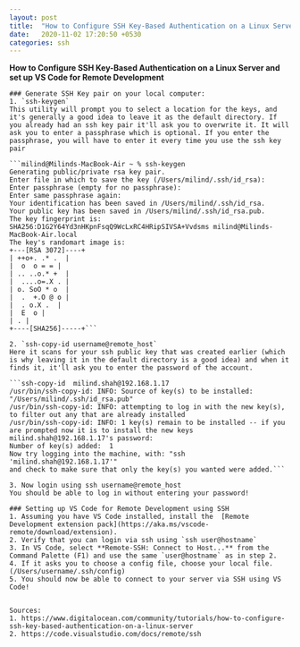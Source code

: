 ```yaml
---
layout: post
title:  "How to Configure SSH Key-Based Authentication on a Linux Server and set up VS Code for Remote Development"
date:   2020-11-02 17:20:50 +0530
categories: ssh
---
```

**How to Configure SSH Key-Based Authentication on a Linux Server and set up VS Code for Remote Development**

	### Generate SSH Key pair on your local computer:
	1. `ssh-keygen`
	This utility will prompt you to select a location for the keys, and it's generally a good idea to leave it as the default directory. If you already had an ssh key pair it'll ask you to overwrite it. It will ask you to enter a passphrase which is optional. If you enter the passphrase, you will have to enter it every time you use the ssh key pair

	```milind@Milinds-MacBook-Air ~ % ssh-keygen
	Generating public/private rsa key pair.
	Enter file in which to save the key (/Users/milind/.ssh/id_rsa):
	Enter passphrase (empty for no passphrase):
	Enter same passphrase again:
	Your identification has been saved in /Users/milind/.ssh/id_rsa.
	Your public key has been saved in /Users/milind/.ssh/id_rsa.pub.
	The key fingerprint is:
	SHA256:D1G2Y64Yd3nHKpnFsqQ9WcLxRC4HRipSIVSA+Vvdsms milind@Milinds-MacBook-Air.local
	The key's randomart image is:
	+---[RSA 3072]----+
	| ++o+. .* .  |
	|  o  o = = |
	| .. ..o.* +  |
	|  ....o=.X . |
	| o. SoO * o  |
	|  .  +.O @ o |
	|  . o.X .  |
	|  E  o |
	| . |
	+----[SHA256]-----+```

	2. `ssh-copy-id username@remote_host`
	Here it scans for your ssh public key that was created earlier (which is why leaving it in the default directory is a good idea) and when it finds it, it'll ask you to enter the password of the account.

	```ssh-copy-id  milind.shah@192.168.1.17
	/usr/bin/ssh-copy-id: INFO: Source of key(s) to be installed: "/Users/milind/.ssh/id_rsa.pub"
	/usr/bin/ssh-copy-id: INFO: attempting to log in with the new key(s), to filter out any that are already installed
	/usr/bin/ssh-copy-id: INFO: 1 key(s) remain to be installed -- if you are prompted now it is to install the new keys
	milind.shah@192.168.1.17's password:
	Number of key(s) added:  1
	Now try logging into the machine, with: "ssh 'milind.shah@192.168.1.17'"
	and check to make sure that only the key(s) you wanted were added.```

	3. Now login using ssh username@remote_host
	You should be able to log in without entering your password!

	### Setting up VS Code for Remote Development using SSH
	1. Assuming you have VS Code installed, install the  [Remote Development extension pack](https://aka.ms/vscode-remote/download/extension).
	2. Verify that you can login via ssh using `ssh user@hostname`
	3. In VS Code, select **Remote-SSH: Connect to Host...** from the Command Palette (F1) and use the same `user@hostname` as in step 2.
	4. If it asks you to choose a config file, choose your local file. (/Users/username/.ssh/config)
	5. You should now be able to connect to your server via SSH using VS Code!


	Sources:
	1. https://www.digitalocean.com/community/tutorials/how-to-configure-ssh-key-based-authentication-on-a-linux-server
	2. https://code.visualstudio.com/docs/remote/ssh 